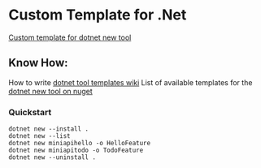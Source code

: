 # Custom Template for .Net

[Custom template for dotnet new tool](https://docs.microsoft.com/en-us/dotnet/core/tools/custom-templates)

## Know How:

How to write [dotnet tool templates wiki](https://github.com/dotnet/templating/wiki)
List of available templates for the [dotnet new tool on nuget](https://github.com/dotnet/templating/wiki/Available-templates-for-dotnet-new)

### Quickstart

```
dotnet new --install .
dotnet new --list
dotnet new miniapihello -o HelloFeature
dotnet new miniapitodo -o TodoFeature
dotnet new --uninstall .
```
